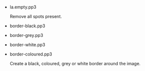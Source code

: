 
- la.empty.pp3

  Remove all spots present.

- border-black.pp3
- border-grey.pp3
- border-white.pp3

- border-coloured.pp3

  Create a black, coloured, grey or white border around the image.

